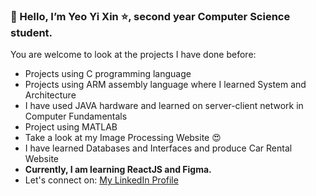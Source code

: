 ### 👋 Hello, I’m Yeo Yi Xin :star:, second year Computer Science student. 
You are welcome to look at the projects I have done before:
- Projects using C programming language 
- Projects using ARM assembly language where I learned System and Architecture 
- I have used JAVA hardware and learned on server-client network in Computer Fundamentals 
- Project using MATLAB 
- Take a look at my Image Processing Website :heart_eyes:
- I have learned Databases and Interfaces and produce Car Rental Website 
- <b>Currently, I am learning ReactJS and Figma.</b>
- Let's connect on: [My LinkedIn Profile](https://www.linkedin.com/in/yi-xin-yeo-43b98921a/)
<!---
YeoYiXin/YeoYiXin is a ✨ special ✨ repository because its `README.md` (this file) appears on your GitHub profile.
You can click the Preview link to take a look at your changes.
--->
